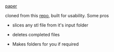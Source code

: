 [paper](https://www.researchgate.net/publication/354726760_A_Novel_Slicing_Strategy_to_Print_Overhangs_without_Support_Material)


cloned from this [repo](https://github.com/RotBotSlicer/Transform/tree/master), built for usability. Some pros

- slices any stl file from it's input folder

-  deletes completed files

- Makes folders for you if required
